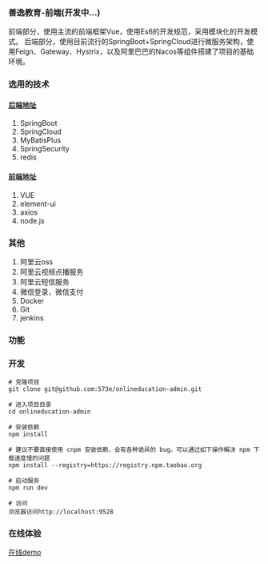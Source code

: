 ### 善逸教育-前端(开发中...)
前端部分，使用主流的前端框架Vue，使用Es6的开发规范，采用模块化的开发模式。
后端部分，使用目前流行的SpringBoot+SpringCloud进行微服务架构，使用Feign、Gateway、Hystrix，以及阿里巴巴的Nacos等组件搭建了项目的基础环境。

### 选用的技术

#### [后端地址](https://github.com/573e/OnlinEducation)
1. SpringBoot
2. SpringCloud
3. MyBatisPlus
4. SpringSecurity
5. redis

#### [前端地址](https://github.com/573e/onlineducation-admin)
1. VUE
2. element-ui
3. axios
4. node.js

### 其他
1. 阿里云oss
2. 阿里云视频点播服务
3. 阿里云短信服务
4. 微信登录，微信支付
5. Docker
6. Git
7. jenkins

### 功能


### 开发
```
# 克隆项目
git clone git@github.com:573e/onlineducation-admin.git

# 进入项目目录
cd onlineducation-admin

# 安装依赖
npm install

# 建议不要直接使用 cnpm 安装依赖，会有各种诡异的 bug。可以通过如下操作解决 npm 下载速度慢的问题
npm install --registry=https://registry.npm.taobao.org

# 启动服务
npm run dev

# 访问
浏览器访问http://localhost:9528
```


### 在线体验
[在线demo](https://www.baidu.com)